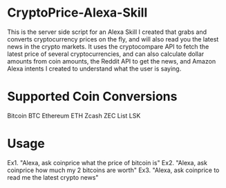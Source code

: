 # CryptoPrice-Alexa-Skill
This is the server side script for an Alexa Skill I created that grabs and converts cryptocurrency prices on the fly, and will also read you the latest news in the crypto markets.
It uses the cryptocompare API to fetch the latest price of several cryptocurrencies, and can also calculate dollar amounts from coin amounts, the Reddit API to get the news, and Amazon Alexa intents I created to understand what the user is saying. 

# Supported Coin Conversions
Bitcoin BTC
Ethereum ETH
Zcash ZEC
List LSK

# Usage
Ex1. "Alexa, ask coinprice what the price of bitcoin is"
Ex2. "Alexa, ask coinprice how much my 2 bitcoins are worth"
Ex3. "Alexa, ask coinprice to read me the latest crypto news"
